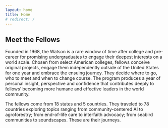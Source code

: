 ```yaml
---
layout: home
title: Home
# redirect: /
---
```


## Meet the Fellows

Founded in 1968, the Watson is a rare window of time after college and pre-career for promising undergraduates to engage their deepest interests on a world scale. Chosen from select American colleges, fellows conceive original projects, engage them independently outside of the United States for one year and embrace the ensuing journey. They decide where to go, who to meet and when to change course. The program produces a year of personal insight, perspective and confidence that contributes deeply to fellows’ becoming more humane and effective leaders in the world community.

The fellows come from 18 states and 5 countries. They traveled to 78 countries exploring topics ranging from community-centered AI to agroforestry; from end-of-life care to interfaith advocacy; from seabird communities to soundscapes. These are their journeys.
